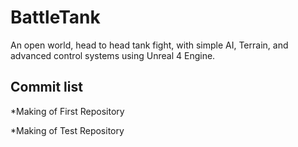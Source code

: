# BattleTank

An open world, head to head tank fight, with simple AI, Terrain, and advanced control systems using Unreal 4 Engine.



## Commit list
*Making of First Repository 

*Making of Test Repository